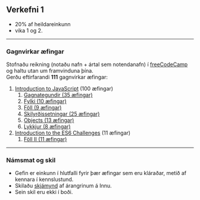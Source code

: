 ## Verkefni 1

- 20% af heildareinkunn
- vika 1 og 2.

---

### Gagnvirkar æfingar 
Stofnaðu reikning (notaðu nafn + ártal sem notendanafn) í [freeCodeCamp](https://www.freecodecamp.org/learn/javascript-algorithms-and-data-structures/basic-javascript/) og haltu utan um framvinduna þína. <br>
Gerðu eftirfarandi **111** gagnvirkar æfingar: 
1. [Introduction to JavaScript](https://www.freecodecamp.org/learn/javascript-algorithms-and-data-structures/basic-javascript/) (100 æfingar)
    1. [Gagnategundir (35 æfingar)](https://github.com/GunnarThorunnarson/FORR3JS05DU/wiki/Gagnategundir)
    1. [Fylki (10 æfingar)](https://github.com/GunnarThorunnarson/FORR3JS05DU/wiki/Fylki) 
    1. [Föll (9 æfingar)](https://github.com/GunnarThorunnarson/FORR3JS05DU/wiki/F%C3%B6ll)
    1. [Skilyrðissetningar (25 æfingar)](https://github.com/GunnarThorunnarson/FORR3JS05DU/wiki/Skilyr%C3%B0issetningar) 
    1. [Objects (13 æfingar)](https://github.com/GunnarThorunnarson/FORR3JS05DU/wiki/Objects)
    1. [Lykkjur (8 æfingar)](https://github.com/GunnarThorunnarson/FORR3JS05DU/wiki/Lykkjur) 
1. [Introduction to the ES6 Challenges](https://www.freecodecamp.org/learn/javascript-algorithms-and-data-structures/es6/) (11 æfingar)
    1. [Föll II (11 æfingar)](https://github.com/GunnarThorunnarson/FORR3JS05DU/wiki/F%C3%B6ll-II) 

---

### Námsmat og skil

- Gefin er einkunn í hlutfalli fyrir þær æfingar sem eru kláraðar, metið af kennara í kennslustund.
- Skilaðu [skjámynd](https://github.com/GunnarThorunnarson/FORR3JS05DU/blob/master/Myndir/v1_freecodecamp.PNG) af árangrinum á Innu. 
- Sein skil eru ekki í boði.
